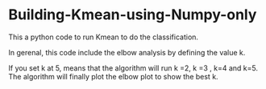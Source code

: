# Building-Kmean-using-Numpy-only
This a python code to run Kmean to do the classification.

In gerenal, this code include the elbow analysis by defining the value k.

If you set k at 5, means that the algorithm will run k =2, k =3 , k=4 and k=5. The algorithm will finally plot the elbow plot to show the best k.
